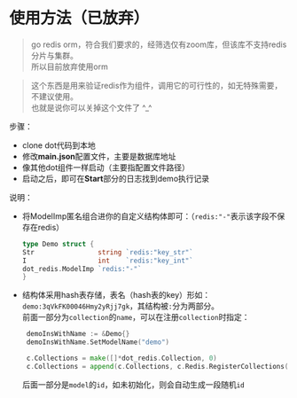 # 使用方法（已放弃）
> go redis orm，符合我们要求的，经筛选仅有zoom库，但该库不支持redis分片与集群。  
> 所以目前放弃使用orm

> 这个东西是用来验证redis作为组件，调用它的可行性的，如无特殊需要，不建议使用。  
> 也就是说你可以关掉这个文件了 ^_^

步骤：
 - clone dot代码到本地
 - 修改**main.json**配置文件，主要是数据库地址
 - 像其他dot组件一样启动（主要指配置文件路径）
 - 启动之后，即可在**Start**部分的日志找到demo执行记录
 
说明：
 - 将ModelImp匿名组合进你的自定义结构体即可：（`redis:"-"`表示该字段不保存在redis）
    ```go 
    type Demo struct {
    Str                string `redis:"key_str"`
    I                  int    `redis:"key_int"`
    dot_redis.ModelImp `redis:"-"`
    }
    ```
 - 结构体采用hash表存储，表名（hash表的key）形如：`demo:3qVkFK00046Hmy2yRjj7gk`，其结构被`:`分为两部分。  
   前面一部分为`collection`的`name`，可以在注册`collection`时指定：
   ```go 
	demoInsWithName := &Demo{}
	demoInsWithName.SetModelName("demo")

	c.Collections = make([]*dot_redis.Collection, 0)
	c.Collections = append(c.Collections, c.Redis.RegisterCollections([]dot_redis.Model{demoInsWithName})...)
   ```
   后面一部分是`model`的`id`，如未初始化，则会自动生成一段随机`id`

